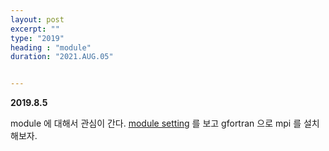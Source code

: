 ```yaml
---
layout: post
excerpt: ""
type: "2019"
heading : "module"
duration: "2021.AUG.05"


---
```

 
 
 **2019.8.5**
 
 module 에 대해서 관심이 간다. 
 [module setting](http://blog.daum.net/_blog/BlogTypeView.do?blogid=0kiE4&articleno=131&categoryId=20&regdt=20141104101604) 를 보고 gfortran 으로 mpi 를 설치해보자. 